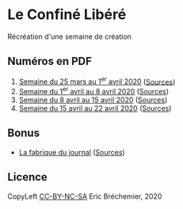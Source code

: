 # Le Confiné Libéré

Récréation d'une semaine de création

## Numéros en PDF

1. [Semaine du 25 mars au 1<sup>er</sup> avril 2020][N01] ([Sources][SN01])
2. [Semaine du 1<sup>er</sup> avril au 8 avril 2020][N02] ([Sources][SN02])
3. [Semaine du 8 avril au 15 avril 2020][N03] ([Sources][SN03])
4. [Semaine du 15 avril au 22 avril 2020][N04] ([Sources][SN04])

[N04]: 2020-04-22-numero4/numero4.pdf
[SN04]: 2020-04-22-numero4/

[N03]: 2020-04-15-numero3/numero3.pdf
[SN03]: 2020-04-15-numero3/

[N02]: 2020-04-08-numero2/numero2.pdf
[SN02]: 2020-04-08-numero2/

[N01]: 2020-04-01-numero1/numero1.pdf
[SN01]: 2020-04-01-numero1/

## Bonus

* [La fabrique du journal][NB] ([Sources][SNB])

[NB]: 2020-04-07-numero1.75/numero1.75.pdf
[SNB]: 2020-04-07-numero1.75/

## Licence

CopyLeft [CC-BY-NC-SA][] Eric Bréchemier, 2020

[CC-BY-NC-SA]: https://creativecommons.org/licenses/by-nc-sa/4.0/
